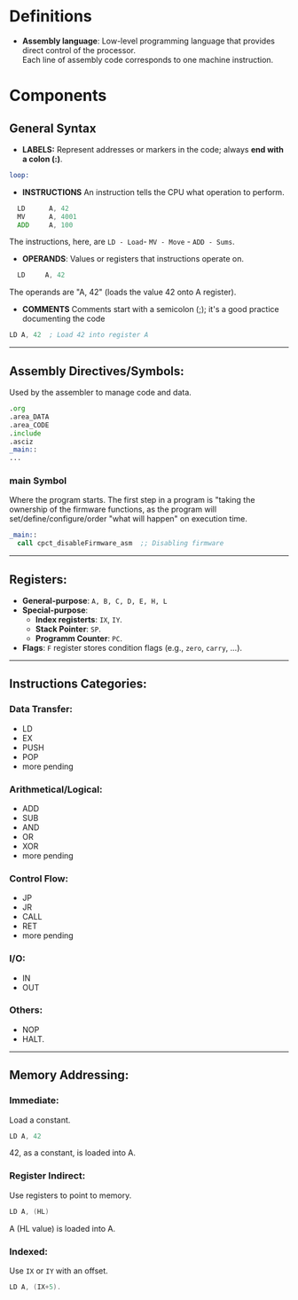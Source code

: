 # Definitions
- **Assembly language**:
Low-level programming language that provides direct control of the processor.  
Each line of assembly code corresponds to one machine instruction.
# Components

## General Syntax

- **LABELS:**
Represent addresses or markers in the code; always **end with a colon (:)**.
```asm
loop:
```

- **INSTRUCTIONS**
An instruction tells the CPU what operation to perform.  
```asm
  LD      A, 42  
  MV      A, 4001     
  ADD     A, 100
```
The instructions, here, are `LD - Load`- `MV - Move` - `ADD - Sums`.  

- **OPERANDS**:
Values or registers that instructions operate on.  
```asm
  LD     A, 42
```
The operands are "A, 42" (loads the value 42 onto A register).  

- **COMMENTS**
Comments start with a semicolon (;); it's a good practice documenting the code
```asm
LD A, 42  ; Load 42 into register A
```
***
## Assembly Directives/Symbols:
Used by the assembler to manage code and data.  
```asm
.org
.area_DATA
.area_CODE
.include
.asciz
_main::
...
```
### main Symbol
Where the program starts.
The first step in a program is "taking the ownership of the firmware functions, as the program will set/define/configure/order "what will happen" on execution time.  
```asm
_main::
  call cpct_disableFirmware_asm  ;; Disabling firmware
```

***
## Registers:
- **General-purpose**: `A, B, C, D, E, H, L`  
- **Special-purpose**:  
  - **Index registerts**: `IX`, `IY`.  
  - **Stack Pointer**: `SP`.  
  - **Programm Counter**: `PC`.  
- **Flags**: `F` register stores condition flags (e.g., `zero`, `carry`, ...).  
***

## Instructions Categories:
### Data Transfer: 
- LD
- EX
- PUSH
- POP
- more pending
  
### Arithmetical/Logical: 
- ADD
- SUB
- AND
- OR
- XOR
- more pending
  
### Control Flow: 
- JP
- JR
- CALL
- RET
- more pending

### I/O: 
- IN
- OUT
  
### Others: 
- NOP
- HALT.
***

## Memory Addressing:

### Immediate: 
Load a constant.
```asm
LD A, 42
```
42, as a constant, is loaded into A.

### Register Indirect: 
Use registers to point to memory.
```asm
LD A, (HL)
```
A (HL value) is loaded into A.


### Indexed: 
Use `IX`  or `IY` with an offset.  
```asm
LD A, (IX+5).
```

